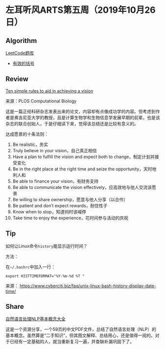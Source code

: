 # 左耳听风ARTS第五周（2019年10月26日）

## Algorithm

[LeetCode题库](https://leetcode-cn.com/problemset/all/)

* [有效的括号](https://github.com/yanlinlin82/leetcode/blob/master/00020_valid-parentheses/191025-1.cpp)

## Review

[Ten simple rules to aid in achieving a vision](https://doi.org/10.1371/journal.pcbi.1007395)

来源：PLOS Computational Biology

这是一篇正经科研杂志发表出来的论文，内容却有点像成功学的内容。但考虑到作者是弗吉尼亚大学的教授，且是计算生物学和生物信息学发展早期的前辈，也是该杂志的联合创始人，于是仔细读下来，觉得该总结还是比较有意义的。

达成愿景的十条法则：

1. Be realistic，务实
2. Truly believe in your vision，自己真正相信
3. Have a plan to fulfill the vision and expect both to change，制定计划并接受变化
4. Be in the right place at the right time and seize the opportunity，天时地利人和
5. Be able to finance your vision，有财务支持
6. Be able to communicate the vision effectively，应高效地与他人交流该愿景
7. Be willing to share ownership，愿意与他人分享（以合作）
8. Be patient and don’t expect rewards，耐住性子
9. Know when to stop，知道何时该喊停
10. Take time to enjoy the experience，花时间参与活动的庆祝

## Tip

如何让Linux命令`history`能显示运行时间？

方法：

在`~/.bashrc`中加入一行：

```
export HISTTIMEFORMAT="%Y-%m-%d %T "
```

来源： <https://www.cyberciti.biz/faq/unix-linux-bash-history-display-date-time/>

## Share

[自然语言处理NLP基本概念大全](https://easyai.tech/blog/59pdf-nlp-all-in-one/)

这是一个资源分享，一个59页的中文PDF文件，总结了自然语言处理（NLP）的基本概念。虽然算是“二手知识”，但其图文解释、总结用心，还是值得一阅的。对于已经有一定基础的人，就当重新复习一遍，并查缺补漏巩固下了。
